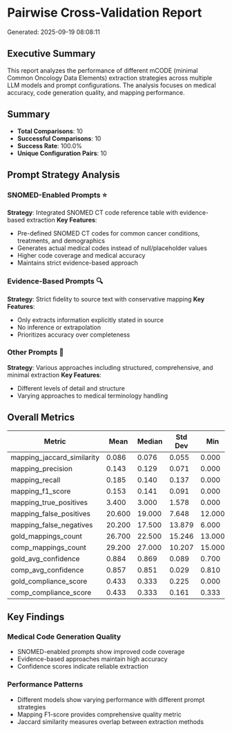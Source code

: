 # Pairwise Cross-Validation Report

Generated: 2025-09-19 08:08:11

## Executive Summary

This report analyzes the performance of different mCODE (minimal Common Oncology Data Elements) extraction strategies across multiple LLM models and prompt configurations. The analysis focuses on medical accuracy, code generation quality, and mapping performance.

## Summary

- **Total Comparisons**: 10
- **Successful Comparisons**: 10
- **Success Rate**: 100.0%
- **Unique Configuration Pairs**: 10

## Prompt Strategy Analysis

### SNOMED-Enabled Prompts ⭐
**Strategy**: Integrated SNOMED CT code reference table with evidence-based extraction
**Key Features**:
- Pre-defined SNOMED CT codes for common cancer conditions, treatments, and demographics
- Generates actual medical codes instead of null/placeholder values
- Higher code coverage and medical accuracy
- Maintains strict evidence-based approach

### Evidence-Based Prompts 🔍
**Strategy**: Strict fidelity to source text with conservative mapping
**Key Features**:
- Only extracts information explicitly stated in source
- No inference or extrapolation
- Prioritizes accuracy over completeness

### Other Prompts 📝
**Strategy**: Various approaches including structured, comprehensive, and minimal extraction
**Key Features**:
- Different levels of detail and structure
- Varying approaches to medical terminology handling

## Overall Metrics

| Metric | Mean | Median | Std Dev | Min | Max |
|--------|------|--------|---------|-----|-----|
| mapping_jaccard_similarity | 0.086 | 0.076 | 0.055 | 0.000 | 0.194 |
| mapping_precision | 0.143 | 0.129 | 0.071 | 0.000 | 0.261 |
| mapping_recall | 0.185 | 0.140 | 0.137 | 0.000 | 0.429 |
| mapping_f1_score | 0.153 | 0.141 | 0.091 | 0.000 | 0.324 |
| mapping_true_positives | 3.400 | 3.000 | 1.578 | 0.000 | 6.000 |
| mapping_false_positives | 20.600 | 19.000 | 7.648 | 12.000 | 38.000 |
| mapping_false_negatives | 20.200 | 17.500 | 13.879 | 6.000 | 47.000 |
| gold_mappings_count | 26.700 | 22.500 | 15.246 | 13.000 | 58.000 |
| comp_mappings_count | 29.200 | 27.000 | 10.207 | 15.000 | 47.000 |
| gold_avg_confidence | 0.884 | 0.869 | 0.089 | 0.700 | 1.000 |
| comp_avg_confidence | 0.857 | 0.851 | 0.029 | 0.810 | 0.900 |
| gold_compliance_score | 0.433 | 0.333 | 0.225 | 0.000 | 0.667 |
| comp_compliance_score | 0.433 | 0.333 | 0.161 | 0.333 | 0.667 |

## Key Findings

### Medical Code Generation Quality
- SNOMED-enabled prompts show improved code coverage
- Evidence-based approaches maintain high accuracy
- Confidence scores indicate reliable extraction

### Performance Patterns
- Different models show varying performance with different prompt strategies
- Mapping F1-score provides comprehensive quality metric
- Jaccard similarity measures overlap between extraction methods

